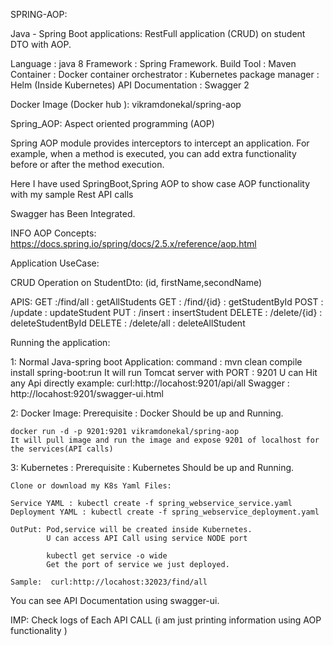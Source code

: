 
SPRING-AOP:

Java - Spring Boot applications: RestFull application (CRUD) on student DTO with AOP.

Language : java 8
Framework : Spring Framework.
Build Tool : Maven
Container : Docker
container orchestrator : Kubernetes
package manager : Helm (Inside Kubernetes)
API Documentation : Swagger 2

Docker Image (Docker hub ): vikramdonekal/spring-aop

Spring_AOP:  Aspect oriented programming (AOP)

   Spring AOP module provides interceptors to intercept an application. 
   For example, when a method is executed, you can add extra functionality before or after the method execution.
   
Here I have used SpringBoot,Spring AOP to show case AOP functionality with my sample Rest API calls
   
   Swagger has Been Integrated.
   
   INFO AOP Concepts: https://docs.spring.io/spring/docs/2.5.x/reference/aop.html
  


Application UseCase:
   
   CRUD Operation on StudentDto: (id, firstName,secondName)
    
   APIS:
		GET :/find/all : getAllStudents
		GET : /find/{id} : getStudentById
		POST : /update : updateStudent
		PUT :  /insert : insertStudent
		DELETE : /delete/{id} : deleteStudentById
		DELETE : /delete/all : deleteAllStudent
		

Running the application:

1: Normal Java-spring boot Application: 
						command : mvn clean compile install spring-boot:run
	It will run Tomcat server with PORT : 9201
	U can Hit any Api  directly
	example: curl:http://locahost:9201/api/all
	Swagger : http://locahost:9201/swagger-ui.html
	
2: Docker Image:
	Prerequisite : Docker Should be up and Running.
	
	docker run -d -p 9201:9201 vikramdonekal/spring-aop
	It will pull image and run the image and expose 9201 of localhost for the services(API calls)
	
                                        
3: Kubernetes :
	Prerequisite : Kubernetes Should be up and Running.
	
	Clone or download my K8s Yaml Files:
	
	Service YAML : kubectl create -f spring_webservice_service.yaml
	Deployment YAML : kubectl create -f spring_webservice_deployment.yaml
	
	OutPut: Pod,service will be created inside Kubernetes.
			U can access API Call using service NODE port
			
			kubectl get service -o wide
			Get the port of service we just deployed.
			
	Sample:  curl:http://locahost:32023/find/all
	
	
You can see API Documentation using swagger-ui.



IMP: Check logs of Each API CALL (i am just printing information using AOP functionality )


			

		
		
		
		
    
   
   
	